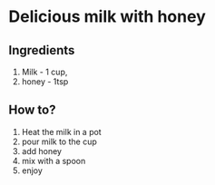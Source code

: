 # Delicious milk with honey

## Ingredients

1. Milk - 1 cup,
2. honey - 1tsp

## How to?

1. Heat the milk in a pot
2. pour milk to the cup
3. add honey
4. mix with a spoon
5. enjoy
